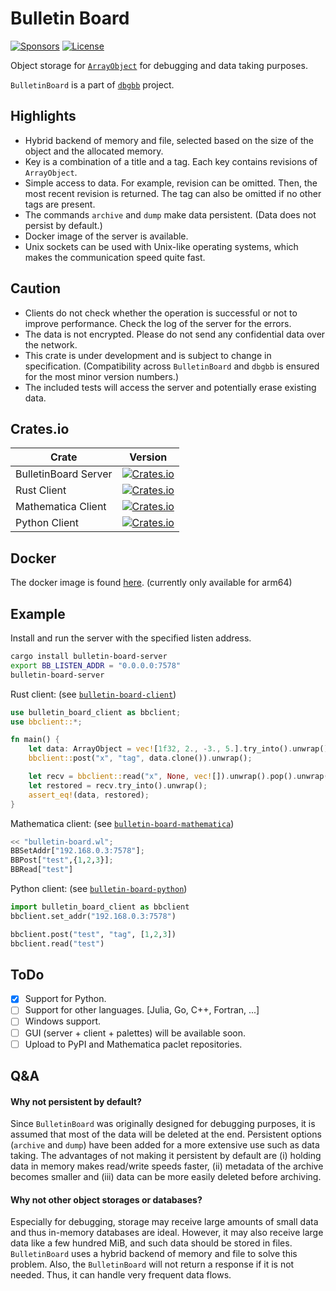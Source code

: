 Bulletin Board
===========================
[![Sponsors](https://img.shields.io/badge/offer-Coffee-red?style=flat-square)](https://github.com/sponsors/YShoji-HEP)
[![License](https://img.shields.io/badge/license-Apache%202.0-blue?style=flat-square)](https://github.com/YShoji-HEP/BulletinBoard/blob/main/LICENSE.txt)

Object storage for [`ArrayObject`](https://github.com/YShoji-HEP/ArrayObject) for debugging and data taking purposes.

`BulletinBoard` is a part of [`dbgbb`](https://github.com/YShoji-HEP/dbgbb) project.

Highlights
----------
* Hybrid backend of memory and file, selected based on the size of the object and the allocated memory.
* Key is a combination of a title and a tag. Each key contains revisions of `ArrayObject`.
* Simple access to data. For example, revision can be omitted. Then, the most recent revision is returned. The tag can also be omitted if no other tags are present.
* The commands `archive` and `dump` make data persistent. (Data does not persist by default.)
* Docker image of the server is available.
* Unix sockets can be used with Unix-like operating systems, which makes the communication speed quite fast.

Caution
-------
* Clients do not check whether the operation is successful or not to improve performance. Check the log of the server for the errors.
* The data is not encrypted. Please do not send any confidential data over the network.
* This crate is under development and is subject to change in specification. (Compatibility across `BulletinBoard` and `dbgbb` is ensured for the most minor version numbers.)
* The included tests will access the server and potentially erase existing data.

Crates.io
-----------------
|Crate|Version|
|-|-|
|BulletinBoard Server|[![Crates.io](https://img.shields.io/crates/v/bulletin-board-server?style=flat-square)](https://crates.io/crates/bulletin-board-server)|
|Rust Client|[![Crates.io](https://img.shields.io/crates/v/bulletin-board-client?style=flat-square)](https://crates.io/crates/bulletin-board-client)|
|Mathematica Client|[![Crates.io](https://img.shields.io/crates/v/bulletin-board-mathematica?style=flat-square)](https://crates.io/crates/bulletin-board-mathematica)|
|Python Client|[![Crates.io](https://img.shields.io/crates/v/bulletin-board-python?style=flat-square)](https://crates.io/crates/bulletin-board-python)|

Docker
------

The docker image is found [here](https://hub.docker.com/r/yshojihep/bulletin-board). (currently only available for arm64)
 
Example
-------
Install and run the server with the specified listen address.
```bash
cargo install bulletin-board-server
export BB_LISTEN_ADDR = "0.0.0.0:7578"
bulletin-board-server
```

Rust client: (see [`bulletin-board-client`](bulletin-board-client/README.md))
```rust
use bulletin_board_client as bbclient;
use bbclient::*;

fn main() {
    let data: ArrayObject = vec![1f32, 2., -3., 5.].try_into().unwrap();
    bbclient::post("x", "tag", data.clone()).unwrap();

    let recv = bbclient::read("x", None, vec![]).unwrap().pop().unwrap();
    let restored = recv.try_into().unwrap();
    assert_eq!(data, restored);
}
```

Mathematica client: (see [`bulletin-board-mathematica`](bulletin-board-mathematica/README.md))
```python
<< "bulletin-board.wl";
BBSetAddr["192.168.0.3:7578"];
BBPost["test",{1,2,3}];
BBRead["test"]
```

Python client: (see [`bulletin-board-python`](bulletin-board-python/README.md))
```python
import bulletin_board_client as bbclient
bbclient.set_addr("192.168.0.3:7578")

bbclient.post("test", "tag", [1,2,3])
bbclient.read("test")
```

ToDo
----
- [x] Support for Python.
- [ ] Support for other languages. [Julia, Go, C++, Fortran, ...]
- [ ] Windows support.
- [ ] GUI (server + client + palettes) will be available soon.
- [ ] Upload to PyPI and Mathematica paclet repositories.

Q&A
--------------
#### Why not persistent by default?
Since `BulletinBoard` was originally designed for debugging purposes, it is assumed that most of the data will be deleted at the end. Persistent options (`archive` and `dump`) have been added for a more extensive use such as data taking.
The advantages of not making it persistent by default are (i) holding data in memory makes read/write speeds faster, (ii) metadata of the archive becomes smaller and (iii) data can be more easily deleted before archiving.
#### Why not other object storages or databases?
Especially for debugging, storage may receive large amounts of small data and thus in-memory databases are ideal. However, it may also receive large data like a few hundred MiB, and such data should be stored in files. `BulletinBoard` uses a hybrid backend of memory and file to solve this problem.
Also, the `BulletinBoard` will not return a response if it is not needed. Thus, it can handle very frequent data flows.